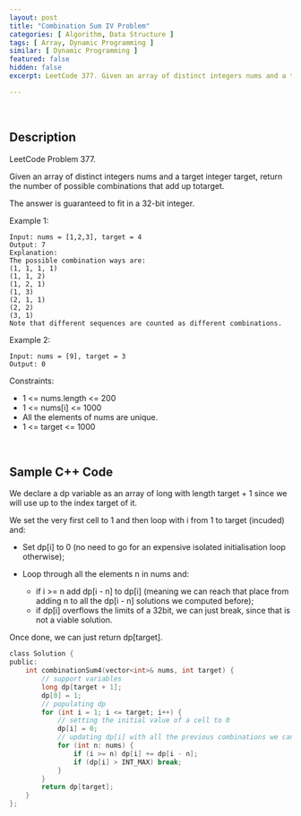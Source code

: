 ```yaml
---
layout: post
title: "Combination Sum IV Problem"
categories: [ Algorithm, Data Structure ]
tags: [ Array, Dynamic Programming ]
similar: [ Dynamic Programming ]
featured: false
hidden: false
excerpt: LeetCode 377. Given an array of distinct integers nums and a target integer target, return the number of possible combinations that add up totarget.

---
```


<br />

## Description

LeetCode Problem 377.

Given an array of distinct integers nums and a target integer target, return the number of possible combinations that add up totarget.

The answer is guaranteed to fit in a 32-bit integer.

Example 1:
```
Input: nums = [1,2,3], target = 4
Output: 7
Explanation:
The possible combination ways are:
(1, 1, 1, 1)
(1, 1, 2)
(1, 2, 1)
(1, 3)
(2, 1, 1)
(2, 2)
(3, 1)
Note that different sequences are counted as different combinations.
```

Example 2:
```
Input: nums = [9], target = 3
Output: 0
```

Constraints:
* 1 <= nums.length <= 200
* 1 <= nums[i] <= 1000
* All the elements of nums are unique.
* 1 <= target <= 1000

<br />

## Sample C++ Code

We declare a dp variable as an array of long with length target + 1 since we will use up to the index target of it.

We set the very first cell to 1 and then loop with i from 1 to target (incuded) and:

* Set dp[i] to 0 (no need to go for an expensive isolated initialisation loop otherwise);
* Loop through all the elements n in nums and:

	- if i >= n add dp[i - n] to dp[i] (meaning we can reach that place from adding n to all the dp[i - n] solutions we computed before);
	- if dp[i] overflows the limits of a 32bit, we can just break, since that is not a viable solution.

Once done, we can just return dp[target].

```c
class Solution {
public:
    int combinationSum4(vector<int>& nums, int target) {
        // support variables
        long dp[target + 1];
        dp[0] = 1;
        // populating dp
        for (int i = 1; i <= target; i++) {
            // setting the initial value of a cell to 0
            dp[i] = 0;
            // updating dp[i] with all the previous combinations we can reach from there
            for (int n: nums) {
                if (i >= n) dp[i] += dp[i - n];
                if (dp[i] > INT_MAX) break;
            }
        }
        return dp[target];
    }
};
```


